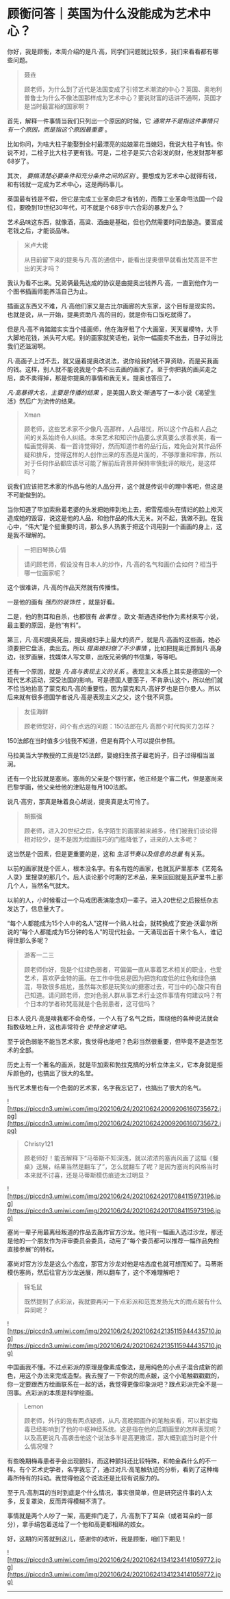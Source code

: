 # 顾衡问答｜英国为什么没能成为艺术中心？

你好，我是顾衡，本周介绍的是凡·高，同学们问题就比较多，我们来看看都有哪些问题。

> 聂垚
> 
> 顾老师，为什么到了近代是法国变成了引领艺术潮流的中心？英国、奥地利普鲁士为什么不像法国那样成为艺术中心？要说财富的话讲不通啊，英国才是当时最富裕的国家啊？

首先，解释一件事情当我们只列出一个原因的时候，它 *通常并不是指这件事情只有一个原因，而是指这个原因最重要* 。

比如你问，为啥大柱子能娶到全村最漂亮的姑娘翠花当媳妇，我说大柱子有钱。你说不对，二栓子比大柱子更有钱。可是，二栓子是买六合彩发的财，他发财那年都68岁了。

其次， *要搞清楚必要条件和充分条件之间的区别* 。要想成为艺术中心就得有钱，和有钱就一定成为艺术中心，这是两码事儿。

英国最有钱是不假，但它是完成工业革命后才有钱的，而靠工业革命甩法国一个段位，要晚到19世纪30年代，可不就是个68岁中六合彩的暴发户么？

艺术品味这东西，就像酒，高粱、酒曲是基础，但也仍然需要时间去酿造。要富成老钱之后，才能谈品味。

> 米卢大佬
> 
> 从目前留下来的提奥与凡·高的通信中，能看出提奥很早就看出梵高是不世出的天才吗？

我认为看不出来。兄弟俩最先达成的协议是由提奥出钱养凡·高，一直到他作为一个图书插画师能养活自己为止。

插画这东西又不难，凡·高他们家又是古比尔画廊的大东家，这个目标是现实的。也就是说，从一开始，提奥资助凡·高的目的，就是你有口饭吃就得了。

但是凡·高不肯踏踏实实当个插画师，他在海牙租了个大画室，天天雇模特，大手大脚地花钱，派头可大呢。别的画家就笑话他，说你一幅画卖不出去，日子过得比我们还滋润啊。

凡·高面子上过不去，就又逼着提奥改说法，说你给我的钱不算资助，而是买我画的钱。这样，别人就不能说我是个卖不出去画的画家了。至于你把我的画买走之后，卖不卖得掉，那是你提奥的事情和我无关。提奥也答应了。

 *凡·高暴得大名，主要是传播的结果* ，是美国人欧文·斯通写了一本小说《渴望生活》然后广为流传的结果。

> Xman
> 
> 顾老师，这些艺术家不少像凡·高那样，人品堪忧，所以这个作品和人品之间的关系始终令人纠结。本来艺术和知识作品要么求真要么求善求美，看一幅画觉得美、看一首诗觉得好，然而知道作者的品行后，难免会对其作品怀疑和排斥，觉得这样的人创作出来的东西是片面的，不够厚重和牢靠，所以对于任何作品都应该尽可能了解前后背景并保持审慎批评的眼光，是这样吗？

说我们应该把艺术家的作品与他的人品分开，这个就是传说中的理中客吧，但这是不可能做到的。

当你知道了毕加索揪着老婆的头发把她摔到地上去，把雪茄烟头在情妇的脸上揿灭造成她的毁容，说这是他的人品，和他作品的伟大无关。对不起，我做不到。在我心中，“伟大”是个挺重要的词，那么多人热衷于把这个词用到一个画画的身上，这是我不理解的。

> 一把旧琴换心情
> 
> 请问顾老师，假设没有日本人的炒作，凡·高的名气和画价会如何？相当于哪一位画家呢？

这个很难讲，凡·高的作品天然就有传播性。

一是他的画有 *强烈的装饰性* ，就是好看。

二是，他的割耳和自杀，也都很有 *故事性* 。欧文·斯通选择他作为素材来写小说，最主要的原因，是他“有料”。

第三，凡·高和提奥死后，提奥媳妇手上最大的资产，就是凡·高画的这些画，她必须要把它盘活，卖出去。所以 *提奥媳妇做了不少事情* ，比如把提奥迁葬到凡·高身边，张罗画展，找媒体人写文章，出版兄弟俩的书信集，等等吧。

还有一个原因，就是 *凡·高与表现主义的关系* 。表现主义本质上其实是德国的一个现代艺术运动，深受法国的影响。可是德国人要面子，不肯承认这个，所以他们就不恰当地抬高了蒙克和凡·高的重要性，因为蒙克和凡·高好歹也是日尔曼人。所以后来就有很多德国学者说凡·高是表现主义之父，这个我不同意。

> 友佳海鲜
> 
> 顾老师您好，问个有点远的问题：150法郎在凡·高那个时代购买力怎样？

150法郎在当时值多少钱我不知道，但是有两个人可以提供参照。

马拉美当大学教授的工资是125法郎，娶媳妇生孩子雇老妈子，日子过得相当滋润。

还有一个比较就是塞尚。塞尚的父亲是个银行家，他正经是个富二代，但是塞尚来巴黎学画，他父亲给他的津贴是每月100法郎。

说凡·高穷，那真是昧着良心胡说，提奥真是太可怜了。

> 胡振强
> 
> 顾老师，进入20世纪之后，名字陌生的画家越来越多，他们被我们谈论得相对较少，是不是因为绘画技巧的门槛降低了，进来的人太多呢？

这当然是个因素，但是更重要的是，这和 *生活节奏以及信息的总量* 有关系。

以前的画家就是个匠人，根本没名字。有名有姓的画家，也就瓦萨里那本《艺苑名人录》里搜录的那几个。后人谈论那个时期的艺术品，来来回回就是瓦萨里书上那几个人，当然名气就大。

以前的人，小时候看过一个马戏团表演能念叨一辈子。进入20世纪之后报纸杂志发达了，信息量大了。

“每个人都能成为15个人中的名人”这样一个熟人社会，就转换成了安迪·沃霍尔所说的“每个人都能成为15分钟的名人”的现代社会。一天涌现出百十来个名人，谁记得住那么多呢？

> 游客一二三
> 
> 顾老师你好，我是个红绿色弱者，可偏偏一直从事着艺术相关的职业，也爱艺术，喜欢萨金特的画。在工作中我总是因为把饱和度低的红色和绿色搞混，导致很多尴尬，虽然每次都是玩笑似的搪塞过去，可当中的心酸只有自己知道。请问顾老师，您对色弱人群从事艺术行业这件事情有何建议吗？有个日本的学者称梵高就是个色弱患者，这可信吗？

日本人说凡·高是啥我都不会奇怪，一个人有了名气之后，围绕他的各种说法就会指数级地上升，这也非常符合 *史特金定律* 吧。

至于说色弱能不能当艺术家，我觉得也能吧？色彩当然很重要，但毕竟不是造型艺术的全部。

历史上有一个著名的画派，就是毕加索和勃拉克搞的分析立体主义，它本身就是拒斥颜色的，也搞出了很大的名堂。

当代艺术里也有一个色弱的艺术家，名字我忘记了，也搞出了很大的名气。

![https://piccdn3.umiwi.com/img/202106/24/202106242009206160735672.jpg](https://piccdn3.umiwi.com/img/202106/24/202106242009206160735672.jpg)

> Christy121
> 
> 顾老师好！能否解释下“马蒂斯不知深浅，就以浓浓的塞尚风画了这幅《餐桌》送展，结果当然是翻车了”，怎么就翻车了呢？是因为塞尚的风格当时本来就不讨喜，还是马蒂斯模仿痕迹太过明显？

![https://piccdn3.umiwi.com/img/202106/24/202106242017084115973196.jpg](https://piccdn3.umiwi.com/img/202106/24/202106242017084115973196.jpg)

塞尚一辈子用最离经叛道的作品去轰炸官方沙龙。他只有一幅画入选过沙龙，那还是他的一个朋友作为评审委员会委员，动用了“每个委员都可以推荐一幅作品免检直接参展”的特权。

塞尚对官方沙龙是这么个态度，那官方沙龙对他是啥态度也就可想而知了。马蒂斯模仿塞尚，然后往官方沙龙送展，所以翻车了，这个不难理解吧？

> 锦毛鼠
> 
> 既然提到了点彩派，我就要再问一下点彩派和范宽发扬光大的雨点皴有什么异同呢？

![https://piccdn3.umiwi.com/img/202106/24/202106242135115944435710.jpg](https://piccdn3.umiwi.com/img/202106/24/202106242135115944435710.jpg)

中国画我不懂。不过点彩派的原理是像素成像法，是用纯色的小点子混合成新的颜色，用这个办法来完成造型。我去搜了一下你说的雨点皴，这个小笔触戳戳戳的，你一定要跟西方绘画联系在一起的话，我觉得更像印象派吧？跟点彩派完全不是一回事。点彩派的本质是科学绘画。

> Lemon
> 
> 顾老师，外行的我有两点疑惑，从凡·高晚期画作的笔触来看，可以断定梅毒已经影响到了他的中枢神经系统。这是指在他的后期画里的怎样表现呢？以及高更说凡·高袭击他这个说法多半是高更撒谎，那大概到底当时是个什么情况哩？

有些晚期梅毒患者手会出现颤抖，而这种颤抖还比较特殊，和帕金森什么的不一样。有个艺术史学者，名字我忘了，通过对凡·高笔触轨迹的分析，看到了这种梅毒所特有的抖动。我觉得他这个说法还是比较有说服力的。

至于凡·高割耳的当时到底是个什么情况，事实很简单，但是研究这件事的人太多，反复罩染，反而弄得模糊不清了。

事情就是两个人吵了一架，高更摔门走了，凡·高割下了耳朵（或者耳朵的一部分），拿手绢包着送给了一个他和高更都相熟的妓女。

好，这期的问答就到这儿，感谢你的收听，我是顾衡，咱们下期见！

![https://piccdn3.umiwi.com/img/202106/24/202106241341234141059772.jpg](https://piccdn3.umiwi.com/img/202106/24/202106241341234141059772.jpg)

---
